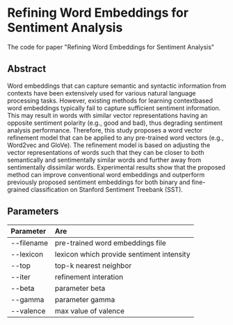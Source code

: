 # Refining Word Embeddings for Sentiment Analysis
The code for paper "Refining Word Embeddings for Sentiment Analysis"

## Abstract
Word embeddings that can capture semantic
and syntactic information from contexts
have been extensively used for various
natural language processing tasks. However,
existing methods for learning contextbased
word embeddings typically fail to
capture sufficient sentiment information.
This may result in words with similar vector
representations having an opposite sentiment
polarity (e.g., good and bad), thus
degrading sentiment analysis performance.
Therefore, this study proposes a word vector
refinement model that can be applied to
any pre-trained word vectors (e.g.,
Word2vec and GloVe). The refinement
model is based on adjusting the vector representations
of words such that they can be
closer to both semantically and sentimentally
similar words and further away from
sentimentally dissimilar words. Experimental
results show that the proposed
method can improve conventional word
embeddings and outperform previously
proposed sentiment embeddings for both
binary and fine-grained classification on
Stanford Sentiment Treebank (SST).

## Parameters
|Parameter|Are|
|:---|:---|
|--filename|pre-trained word embeddings file|
|--lexicon|lexicon which provide sentiment intensity|
|--top|top-k nearest neighbor|
|--iter|refinement interation|
|--beta|parameter beta|
|--gamma|parameter gamma|
|--valence|max value of valence|